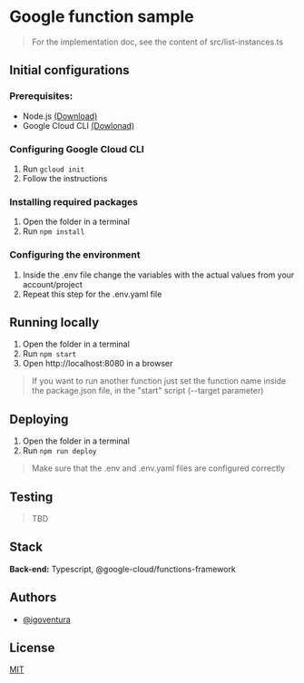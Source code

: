# Google function sample

> For the implementation doc, see the content of src/list-instances.ts

## Initial configurations

### Prerequisites:
- Node.js [(Download)](https://nodejs.org/en/download)
- Google Cloud CLI [(Dowlonad)](https://cloud.google.com/sdk/docs/install?hl=pt-br)

### Configuring Google Cloud CLI

1. Run `gcloud init`
2. Follow the instructions

### Installing required packages

1. Open the folder in a terminal
2. Run `npm install`

### Configuring the environment

1. Inside the .env file change the variables with the actual values from your account/project
2. Repeat this step for the .env.yaml file

## Running locally

1. Open the folder in a terminal
2. Run `npm start`
3. Open http://localhost:8080 in a browser

> If you want to run another function just set the function name inside the package.json file, in the "start" script (--target parameter)

## Deploying

1. Open the folder in a terminal
2. Run `npm run deploy`

> Make sure that the .env and .env.yaml files are configured correctly

## Testing

> TBD


## Stack

**Back-end:** Typescript, @google-cloud/functions-framework


## Authors

- [@igoventura](https://www.github.com/igoventura)


## License

[MIT](https://choosealicense.com/licenses/mit/)